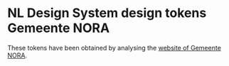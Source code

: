 # NL Design System design tokens Gemeente NORA

These tokens have been obtained by analysing the [website of Gemeente NORA](https://gemeente.nora.nl).

